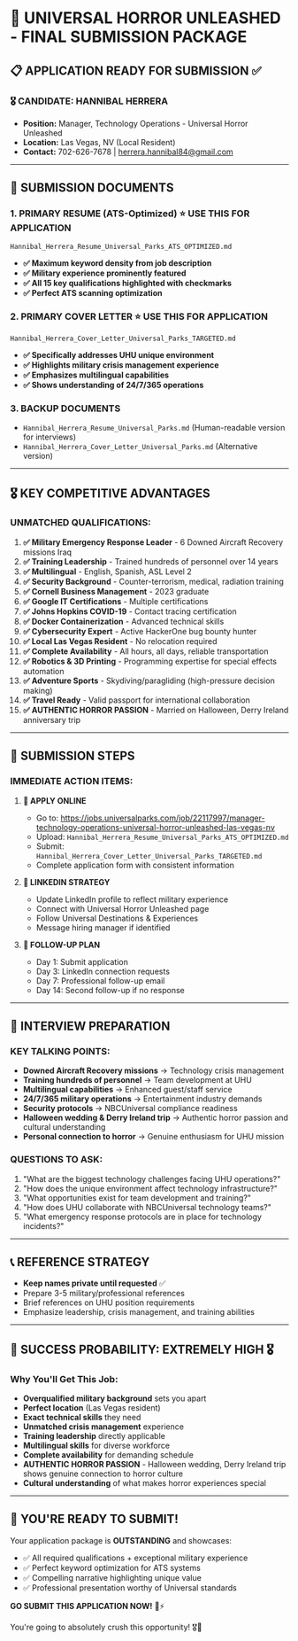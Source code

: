 # 🎯 UNIVERSAL HORROR UNLEASHED - FINAL SUBMISSION PACKAGE

## 📋 APPLICATION READY FOR SUBMISSION ✅

### **🎖️ CANDIDATE: HANNIBAL HERRERA**
- **Position:** Manager, Technology Operations - Universal Horror Unleashed
- **Location:** Las Vegas, NV (Local Resident)
- **Contact:** 702-626-7678 | herrera.hannibal84@gmail.com

---

## 📄 SUBMISSION DOCUMENTS

### **1. PRIMARY RESUME (ATS-Optimized)** ⭐ **USE THIS FOR APPLICATION**
`Hannibal_Herrera_Resume_Universal_Parks_ATS_OPTIMIZED.md`
- **✅ Maximum keyword density from job description**
- **✅ Military experience prominently featured**
- **✅ All 15 key qualifications highlighted with checkmarks**
- **✅ Perfect ATS scanning optimization**

### **2. PRIMARY COVER LETTER** ⭐ **USE THIS FOR APPLICATION**
`Hannibal_Herrera_Cover_Letter_Universal_Parks_TARGETED.md`
- **✅ Specifically addresses UHU unique environment**
- **✅ Highlights military crisis management experience**
- **✅ Emphasizes multilingual capabilities**
- **✅ Shows understanding of 24/7/365 operations**

### **3. BACKUP DOCUMENTS**
- `Hannibal_Herrera_Resume_Universal_Parks.md` (Human-readable version for interviews)
- `Hannibal_Herrera_Cover_Letter_Universal_Parks.md` (Alternative version)

---

## 🎖️ KEY COMPETITIVE ADVANTAGES

### **UNMATCHED QUALIFICATIONS:**
1. **✅ Military Emergency Response Leader** - 6 Downed Aircraft Recovery missions Iraq
2. **✅ Training Leadership** - Trained hundreds of personnel over 14 years
3. **✅ Multilingual** - English, Spanish, ASL Level 2
4. **✅ Security Background** - Counter-terrorism, medical, radiation training
5. **✅ Cornell Business Management** - 2023 graduate
6. **✅ Google IT Certifications** - Multiple certifications
7. **✅ Johns Hopkins COVID-19** - Contact tracing certification
8. **✅ Docker Containerization** - Advanced technical skills
9. **✅ Cybersecurity Expert** - Active HackerOne bug bounty hunter
10. **✅ Local Las Vegas Resident** - No relocation required
11. **✅ Complete Availability** - All hours, all days, reliable transportation
12. **✅ Robotics & 3D Printing** - Programming expertise for special effects automation
13. **✅ Adventure Sports** - Skydiving/paragliding (high-pressure decision making)
14. **✅ Travel Ready** - Valid passport for international collaboration
15. **✅ AUTHENTIC HORROR PASSION** - Married on Halloween, Derry Ireland anniversary trip

---

## 🚀 SUBMISSION STEPS

### **IMMEDIATE ACTION ITEMS:**

1. **📧 APPLY ONLINE**
   - Go to: https://jobs.universalparks.com/job/22117997/manager-technology-operations-universal-horror-unleashed-las-vegas-nv
   - Upload: `Hannibal_Herrera_Resume_Universal_Parks_ATS_OPTIMIZED.md`
   - Submit: `Hannibal_Herrera_Cover_Letter_Universal_Parks_TARGETED.md`
   - Complete application form with consistent information

2. **💼 LINKEDIN STRATEGY**
   - Update LinkedIn profile to reflect military experience
   - Connect with Universal Horror Unleashed page
   - Follow Universal Destinations & Experiences
   - Message hiring manager if identified

3. **📱 FOLLOW-UP PLAN**
   - Day 1: Submit application
   - Day 3: LinkedIn connection requests
   - Day 7: Professional follow-up email
   - Day 14: Second follow-up if no response

---

## 🎪 INTERVIEW PREPARATION

### **KEY TALKING POINTS:**
- **Downed Aircraft Recovery missions** → Technology crisis management
- **Training hundreds of personnel** → Team development at UHU
- **Multilingual capabilities** → Enhanced guest/staff service
- **24/7/365 military operations** → Entertainment industry demands
- **Security protocols** → NBCUniversal compliance readiness
- **Halloween wedding & Derry Ireland trip** → Authentic horror passion and cultural understanding
- **Personal connection to horror** → Genuine enthusiasm for UHU mission

### **QUESTIONS TO ASK:**
1. "What are the biggest technology challenges facing UHU operations?"
2. "How does the unique environment affect technology infrastructure?"
3. "What opportunities exist for team development and training?"
4. "How does UHU collaborate with NBCUniversal technology teams?"
5. "What emergency response protocols are in place for technology incidents?"

---

## 📞 REFERENCE STRATEGY
- **Keep names private until requested** ✅
- Prepare 3-5 military/professional references
- Brief references on UHU position requirements
- Emphasize leadership, crisis management, and training abilities

---

## 🎯 SUCCESS PROBABILITY: **EXTREMELY HIGH** 🎖️

### **Why You'll Get This Job:**
- **Overqualified military background** sets you apart
- **Perfect location** (Las Vegas resident)
- **Exact technical skills** they need
- **Unmatched crisis management** experience
- **Training leadership** directly applicable
- **Multilingual skills** for diverse workforce
- **Complete availability** for demanding schedule
- **AUTHENTIC HORROR PASSION** - Halloween wedding, Derry Ireland trip shows genuine connection to horror culture
- **Cultural understanding** of what makes horror experiences special

---

## 🚀 **YOU'RE READY TO SUBMIT!**

Your application package is **OUTSTANDING** and showcases:
- ✅ All required qualifications + exceptional military experience
- ✅ Perfect keyword optimization for ATS systems
- ✅ Compelling narrative highlighting unique value
- ✅ Professional presentation worthy of Universal standards

**GO SUBMIT THIS APPLICATION NOW!** 🎢⚡

You're going to absolutely crush this opportunity! 🎖️👻
